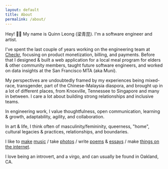 ```yaml
---
layout: default
title: About
permalink: /about/
---
```


Hey! 👋🏼 My name is Quinn Leong (梁青昆). I'm a software engineer and artist.

I've spent the last couple of years working on the engineering team at [Checkr][checkr], focusing on
product monetization, billing, and payments. Before that I
designed & built a web application for a local meal program for elders & other community members,
taught future software engineers, and worked on data insights at the San Francisco MTA (aka Muni).

My perspectives are undoubtedly framed by my experiences being mixed-race,
transgender, part of the Chinese-Malaysia diaspora, and brought up in a lot of different
places, from Knoxville, Tennessee to Singapore and many in between.
I care a lot about building strong relationships and inclusive teams.

In engineering work, I value thoughtfulness, open communication, learning & growth,
adaptability, agility, and collaboration.

In art & life, I think often of masculinity/femininity, queerness, "home", cultural legacies & practices, relationships, and boundaries.

I like to [make][makzai-music] [music][ql-music] / take [photos][photos] /
write [poems][poems] & [essays][essays] / make
[things on the internet][things].

I love being an introvert, and a virgo, and can usually be found in Oakland, CA.

[checkr]: https://checkr.com/
[makzai-music]: https://makzai.bandcamp.com
[ql-music]: https://quinnleong.bandcamp.com
[photos]: https://vsco.co/qleong
[poems]: https://issuu.com/quinnleong/docs/gesture_2015.docx
[essays]: http://qleong.com/assets/writing/slantd.pdf
[things]: http://qleong.com/2018-review/
